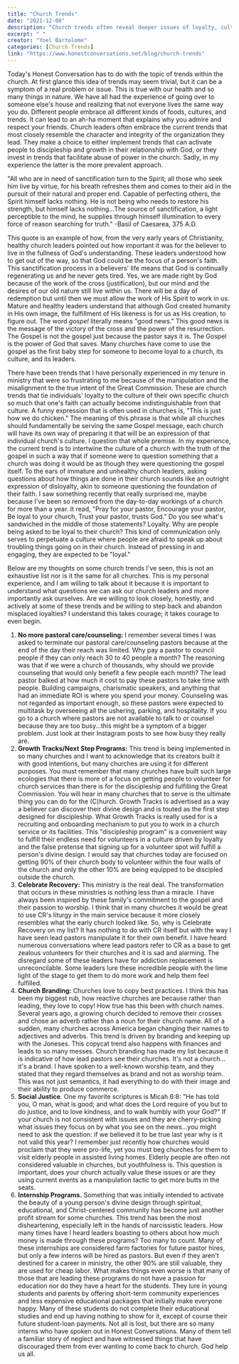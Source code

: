 ```yaml
---
title: "Church Trends"
date: "2021-12-08"
description: "Church trends often reveal deeper issues of loyalty, culture, and misplaced priorities. This piece challenges us to question the status quo and seek a faith rooted in truth, not just tradition."
excerpt: " "
creator: "Yoel Bartolome"
categories: [Church Trends]
link: "https://www.honestconversations.net/blog/church-trends"
---
```


Today's Honest Conversation has to do with the topic of trends within the church. At first glance this idea of trends may seem trivial, but it can be a symptom of a real problem or issue. This is true with our health and so many things in nature. We have all had the experience of going over to someone else's house and realizing that not everyone lives the same way you do. Different people embrace all different kinds of foods, cultures, and trends. It can lead to an ah-ha moment that explains why you admire and respect your friends. Church leaders often embrace the current trends that most closely resemble the character and integrity of the organization they lead. They make a choice to either implement trends that can activate people to discipleship and growth in their relationship with God, or they invest in trends that facilitate abuse of power in the church. Sadly, in my experience the latter is the more prevalent approach.

"All who are in need of sanctification turn to the Spirit; all those who seek him live by virtue, for his breath refreshes them and comes to their aid in the pursuit of their natural and proper end. Capable of perfecting others, the Spirit himself lacks nothing. He is not being who needs to restore his strength, but himself lacks nothing…The source of sanctification, a light perceptible to the mind, he supplies through himself illumination to every force of reason searching for truth." -Basil of Caesarea, 375 A.D.

This quote is an example of how, from the very early years of Christianity, healthy church leaders pointed out how important it was for the believer to live in the fullness of God's understanding. These leaders understood how to get out of the way, so that God could be the focus of a person's faith. This sanctification process in a believers' life means that God is continually regenerating us and he never gets tired. Yes, we are made right by God because of the work of the cross (justification), but our mind and the desires of our old nature still live within us. There will be a day of redemption but until then we must allow the work of His Spirit to work in us. Mature and healthy leaders understand that although God created humanity in His own image, the fulfillment of His likeness is for us as His creation, to figure out. The word *gospel* literally means "good news." This good news is the message of the victory of the cross and the power of the resurrection. The Gospel is not the gospel just because the pastor says it is. The Gospel is the power of God that saves. Many churches have come to use the gospel as the first baby step for someone to become loyal to a church, its culture, and its leaders.

There have been trends that I have personally experienced in my tenure in ministry that were so frustrating to me because of the manipulation and the misalignment to the true intent of the Great Commission. These are church trends that tie individuals' loyalty to the culture of their own specific church so much that one's faith can actually become indistinguishable from that culture. A funny expression that is often used in churches is, "This is just how we do chicken." The meaning of this phrase is that while all churches should fundamentally be serving the same Gospel message, each church will have its own way of preparing it that will be an expression of that individual church's culture. I question that whole premise. In my experience, the current trend is to intertwine the culture of a church with the truth of the gospel in such a way that if someone were to question something that a church was doing it would be as though they were questioning the gospel itself. To the ears of immature and unhealthy church leaders, asking questions about how things are done in their church sounds like an outright expression of disloyalty, akin to someone questioning the foundation of their faith. I saw something recently that really surprised me, maybe because I've been so removed from the day-to-day workings of a church for more than a year. It read, "Pray for your pastor, Encourage your pastor, Be loyal to your church, Trust your pastor, trusts God." Do you see what's sandwiched in the middle of those statements? Loyalty. Why are people being asked to be loyal to their church? This kind of communication only serves to perpetuate a culture where people are afraid to speak up about troubling things going on in their church. Instead of pressing in and engaging, they are expected to be "loyal."

Below are my thoughts on some church trends I've seen, this is not an exhaustive list nor is it the same for all churches. This is my personal experience, and I am willing to talk about it because it is important to understand what questions we can ask our church leaders and more importantly ask ourselves. Are we willing to look closely, honestly, and actively at some of these trends and be willing to step back and abandon misplaced loyalties? I understand this takes courage; it takes courage to even begin.

1. **No more pastoral care/counseling:** I remember several times I was asked to terminate our pastoral care/counseling pastors because at the end of the day their reach was limited. Why pay a pastor to council people if they can only reach 30 to 40 people a month? The reasoning was that if we were a church of thousands, why should we provide counseling that would only benefit a few people each month? The lead pastor balked at how much it cost to pay these pastors to take time with people. Building campaigns, charismatic speakers, and anything that had an immediate ROI is where you spend your money. Counseling was not regarded as important enough, so these pastors were expected to multitask by overseeing all the ushering, parking, and hospitality. If you go to a church where pastors are not available to talk to or counsel because they are too busy…this might be a symptom of a bigger problem. Just look at their Instagram posts to see how busy they really are.
2. **Growth Tracks/Next Step Programs:** This trend is being implemented in so many churches and I want to acknowledge that its creators built it with good intentions, but many churches are using it for different purposes. You must remember that many churches have built such large ecologies that there is more of a focus on getting people to volunteer for church services than there is for the discipleship and fulfilling the Great Commission. You will hear in many churches that to serve is the ultimate thing you can do for the (C)hurch. Growth Tracks is advertised as a way a believer can discover their divine design and is touted as the first step designed for discipleship. What Growth Tracks is really used for is a recruiting and onboarding mechanism to put you to work in a church service or its facilities. This "discipleship program" is a convenient way to fulfill their endless need for volunteers in a culture driven by loyalty and the false pretense that signing up for a volunteer spot will fulfill a person's divine design. I would say that churches today are focused on getting 90% of their church body to volunteer within the four walls of the church and only the other 10% are being equipped to be discipled outside the church.
3. **Celebrate Recovery:** This ministry is the real deal. The transformation that occurs in these ministries is nothing less than a miracle. I have always been inspired by these family's commitment to the gospel and their passion to worship. I think that in many churches it would be great to use CR's liturgy in the main service because it more closely resembles what the early church looked like. So, why is Celebrate Recovery on my list? It has nothing to do with CR itself but with the way I have seen lead pastors manipulate it for their own benefit. I have heard numerous conversations where lead pastors refer to CR as a base to get zealous volunteers for their churches and it is sad and alarming. The disregard some of these leaders have for addiction replacement is unreconcilable. Some leaders lure these incredible people with the lime light of the stage to get them to do more work and help them feel fulfilled.
4. **Church Branding:** Churches love to copy best practices. I think this has been my biggest rub, how reactive churches are because rather than leading, they love to copy! How true has this been with church names. Several years ago, a growing church decided to remove their crosses and chose an adverb rather than a noun for their church name. All of a sudden, many churches across America began changing their names to adjectives and adverbs. This trend is driven by branding and keeping up with the Joneses. This copycat trend also happens with finances and leads to so many messes. Church branding has made my list because it is indicative of how lead pastors see their churches. It's not a church… it's a brand. I have spoken to a well-known worship team, and they stated that they regard themselves as brand and not as worship team. This was not just semantics, it had everything to do with their image and their ability to produce commerce.
5. **Social Justice**. One my favorite scriptures is Micah 6:8: "He has told you, O man, what is good; and what does the Lord require of you but to do justice, and to love kindness, and to walk humbly with your God?" If your church is not consistent with issues and they are cherry-picking what issues they focus on by what you see on the news…you might need to ask the question: if we believed it to be true last year why is it not valid this year? I remember just recently how churches would proclaim that they were pro-life, yet you must beg churches for them to visit elderly people in assisted living homes. Elderly people are often not considered valuable in churches, but youthfulness is. This question is important, does your church actually value these issues or are they using current events as a manipulation tactic to get more butts in the seats.
6. **Internship Programs.** Something that was initially intended to activate the beauty of a young person's divine design through spiritual, educational, and Christ-centered community has become just another profit stream for some churches. This trend has been the most disheartening, especially left in the hands of narcissistic leaders. How many times have I heard leaders boasting to others about how much money is made through these programs? Too many to count. Many of these internships are considered farm factories for future pastor hires, but only a few interns will be hired as pastors. But even if they aren't destined for a career in ministry, the other 90% are still valuable, they are used for cheap labor. What makes things even worse is that many of those that are leading these programs do not have a passion for education nor do they have a heart for the students. They lure in young students and parents by offering short-term community experiences and less expensive educational packages that initially make everyone happy. Many of these students do not complete their educational studies and end up having nothing to show for it, except of course their future student-loan payments. Not all is lost, but there are so many interns who have spoken out in Honest Conversations. Many of them tell a familiar story of neglect and have witnessed things that have discouraged them from ever wanting to come back to church. God help us all.